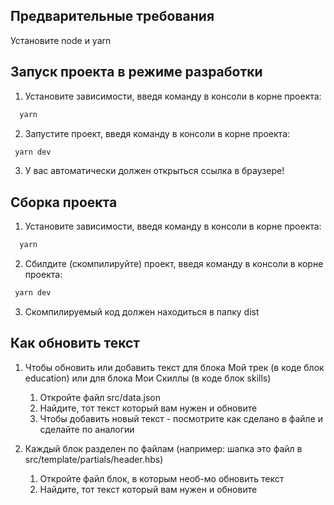## Предварительные требования

Установите node и yarn

## Запуск проекта в режиме разработки

1) Установите  зависимости, введя команду в консоли в корне проекта:

```bash
  yarn
```

2) Запустите проект, введя команду в консоли в корне проекта:

```bash
 yarn dev
```

3) У вас автоматически должен открыться ссылка в браузере!

## Сборка проекта

1) Установите  зависимости, введя команду в консоли в корне проекта:

```bash
  yarn
```

2) Сбилдите (скомпилируйте) проект, введя команду в консоли в корне проекта:

```bash
 yarn dev
```

3) Скомпилируемый код должен находиться в папку dist

## Как обновить текст

1. Чтобы обновить или добавить текст для блока Мой трек (в коде блок education) или для блока Мои Скиллы (в коде блок skills)
    1. Откройте файл src/data.json
    2. Найдите, тот текст который вам нужен и обновите
    3. Чтобы добавить новый текст - посмотрите как сделано в файле и сделайте по аналогии

2. Каждый блок разделен по файлам (например: шапка это файл в src/template/partials/header.hbs)

    1. Откройте файл блок, в которым необ-мо обновить текст
    2. Найдите, тот текст который вам нужен и обновите
